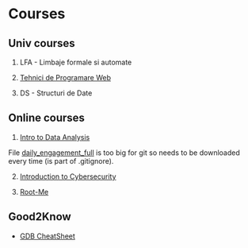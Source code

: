 # Courses

## Univ courses

1. LFA - Limbaje formale si automate

2. [Tehnici de Programare Web](https://github.com/WebToLearn/laborator-tehnici-web)

3. DS - Structuri de Date

## Online courses

1. [Intro to Data Analysis](https://classroom.udacity.com/courses/ud170)

File [daily_engagement_full](https://www.udacity.com/api/nodes/5430778793/supplemental_media/daily-engagement-fullcsv/download) is too big for git so needs to be downloaded every time (is part of .gitignore).

2. [Introduction to Cybersecurity](https://classroom.udacity.com/courses/ud1337)

3. [Root-Me](https://www.root-me.org/en/Challenges/App-Script/)

## Good2Know

* [GDB CheatSheet](https://darkdust.net/files/GDB%20Cheat%20Sheet.pdf)